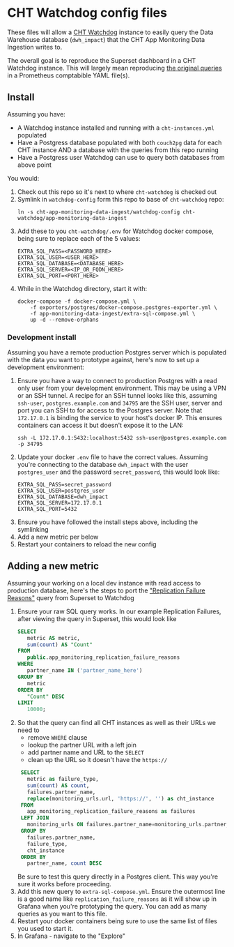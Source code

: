 # CHT Watchdog config files

These files will allow a [CHT Watchdog](https://github.com/medic/cht-watchdog/) instance to easily query the Data Warehouse database (`dwh_impact`) that the CHT App Monitoring Data Ingestion writes to.

The overall goal is to reproduce the Superset dashboard in a CHT Watchdog instance.  This will largely mean reproducing [the original queries](https://github.com/medic/cht-app-monitoring-data-ingest/tree/main/postgres/matviews) in a Prometheus comptabible YAML file(s).

## Install

Assuming you have:
* A Watchdog instance installed and running with a `cht-instances.yml` populated
* Have a Postgress database populated with both `couch2pg` data for each CHT instance AND a database with the queries from this repo running
* Have a Postgress user Watchdog can use to query both databases from above point

You would:
1. Check out this repo so it's next to where `cht-watchdog` is checked out 
2. Symlink in `watchdog-config` form this repo to base of `cht-watchdog` repo:
   ```
   ln -s cht-app-monitoring-data-ingest/watchdog-config cht-watchdog/app-monitoring-data-ingest
   ```
3. Add these to you `cht-watchdog/.env` for Watchdog docker compose, being sure to replace each of the 5 values:
   ```
   EXTRA_SQL_PASS=<PASSWORD_HERE>
   EXTRA_SQL_USER=<USER_HERE>
   EXTRA_SQL_DATABASE=<DATABASE_HERE>
   EXTRA_SQL_SERVER=<IP_OR_FQDN_HERE>
   EXTRA_SQL_PORT=<PORT_HERE>
   ```
4. While in the Watchdog directory, start it with:
   ```
   docker-compose -f docker-compose.yml \
       -f exporters/postgres/docker-compose.postgres-exporter.yml \
       -f app-monitoring-data-ingest/extra-sql-compose.yml \
       up -d --remove-orphans
   ```
   
### Development install

Assuming you have a remote production Postgres server which is populated with the data you want to prototype against, here's now to set up a development environment:

1. Ensure you have a way to connect to production Postgres with a read only user from your development environment.  This may be using a VPN or an SSH tunnel.  A recipe for an SSH tunnel looks like this, assuming `ssh-user`, `postgres.example.com` and `34795` are the SSH user, server and port you can SSH to for access to the Postgres server.  Note that `172.17.0.1` is binding the service to your host's docker IP. This ensures containers can access it but doesn't expose it to the LAN:
   ```shell
   ssh -L 172.17.0.1:5432:localhost:5432 ssh-user@postgres.example.com -p 34795
   ```
2. Update your docker `.env` file to have the correct values.  Assuming you're connecting to the database `dwh_impact` with the user `postgres_user` and the password `secret_password`, this would look like:
   ```
   EXTRA_SQL_PASS=secret_password
   EXTRA_SQL_USER=postgres_user
   EXTRA_SQL_DATABASE=dwh_impact
   EXTRA_SQL_SERVER=172.17.0.1
   EXTRA_SQL_PORT=5432
   ```
3. Ensure you have followed the install steps above, including the symlinking
4. Add a new metric per below
5. Restart your containers to reload the new config


## Adding a new metric

Assuming your working on a local dev instance with read access to production database, here's the steps to port the ["Replication Failure Reasons"](https://github.com/medic/cht-app-monitoring-data-ingest/blob/main/postgres/matviews/replication_failure_reasons.sql) query from Superset to Watchdog

1. Ensure your raw SQL query works. In our example Replication Failures, after viewing the query in Superset, this would look like
   ```sql
   SELECT 
      metric AS metric,
      sum(count) AS "Count"
   FROM 
      public.app_monitoring_replication_failure_reasons
   WHERE 
      partner_name IN ('partner_name_here')
   GROUP BY 
      metric
   ORDER BY 
      "Count" DESC
   LIMIT 
      10000;   
   ```
2. So that the query can find all CHT instances as well as their URLs we need to
   * remove  `WHERE` clause
   * lookup the partner URL with a left join
   * add partner name and URL to the `SELECT`
   * clean up the URL so it doesn't have the `https://`
   ```sql
    SELECT 
      metric as failure_type,
      sum(count) AS count,
      failures.partner_name,
      replace(monitoring_urls.url, 'https://', '') as cht_instance
    FROM 
      app_monitoring_replication_failure_reasons as failures
    LEFT JOIN 
      monitoring_urls ON failures.partner_name=monitoring_urls.partner_name
    GROUP BY 
      failures.partner_name,
      failure_type,
      cht_instance
    ORDER BY 
      partner_name, count DESC
   ```
   Be sure to test this query directly in a Postgres client.  This way you're sure it works before proceeding.
3. Add this new query to `extra-sql-compose.yml`. Ensure the outermost line is a good name like `replication_failure_reasons` as it will show up in Grafana when you're prototyping the query. You can add as many queries as you want to this file.
4. Restart your docker containers being sure to use the same list of files you used to start it.
5. In Grafana - navigate to the "Explore" 
